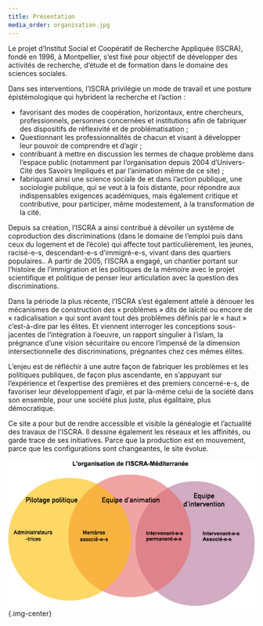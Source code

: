 ```yaml
---
title: Présentation
media_order: organisation.jpg
---
```


Le projet d’Institut Social et Coopératif de Recherche Appliquée (ISCRA), fondé en 1996, à Montpellier, s’est fixé pour objectif de développer des activités de recherche, d’étude et de formation dans le domaine des sciences sociales. 

Dans ses interventions, l’ISCRA privilégie un mode de travail et une posture épistémologique qui hybrident la recherche et l’action : 
-	favorisant des modes de coopération, horizontaux, entre chercheurs, professionnels, personnes concernées et institutions afin de fabriquer des dispositifs de réflexivité et de problématisation ; 
-	Questionnant les professionnalités de chacun et visant à développer leur pouvoir de comprendre et d’agir ;
-	contribuant à mettre en discussion les termes de chaque problème dans l’espace public (notamment par l’organisation depuis 2004 d’Univers-Cité des Savoirs Impliqués et par l’animation même de ce site) ;
-	fabriquant ainsi une science sociale de et dans l’action publique, une sociologie publique, qui se veut à la fois distante, pour répondre aux indispensables exigences académiques, mais également critique et contributive, pour participer, même modestement, à la transformation de la cité.

Depuis sa création, l’ISCRA a ainsi contribué à dévoiler un système de coproduction des discriminations (dans le domaine de l’emploi puis dans ceux du logement et de l’école) qui affecte tout particulièrement, les jeunes, racisé-e-s, descendant-e-s d’immigré-e-s, vivant dans des quartiers populaires.. A partir de 2005, l’ISCRA a engagé, un chantier portant sur l’histoire de l’immigration et les politiques de la mémoire avec le projet scientifique et politique de penser leur articulation avec la question des discriminations.

Dans la période la plus récente, l’ISCRA s’est également attelé à dénouer les mécanismes de construction des « problèmes » dits de laïcité ou encore de « radicalisation » qui sont avant tout des problèmes définis par le « haut » c’est-à-dire par les élites. Et viennent interroger les conceptions sous-jacentes de l’intégration à l’oeuvre, un rapport singulier à l’islam, la prégnance d’une vision sécuritaire ou encore l’impensé de la dimension intersectionnelle des discriminations, prégnantes chez ces mêmes élites. 

L’enjeu est de réfléchir à une autre façon de fabriquer les problèmes et les politiques publiques, de façon plus ascendante, en s’appuyant sur l’expérience et l’expertise des premières et des premiers concerné-e-s, de favoriser leur développement d’agir, et par là-même celui de la société dans son ensemble, pour une société plus juste, plus égalitaire, plus démocratique. 

Ce site a pour but de rendre accessible et visible la généalogie et l’actualité des travaux de l'ISCRA. Il dessine également les réseaux et les affinités, ou garde trace de ses initiatives. Parce que la production est en mouvement, parce que les configurations sont changeantes, le site évolue.


![Organisation de l'ISCRA](organisation.jpg#center) {.img-center}
